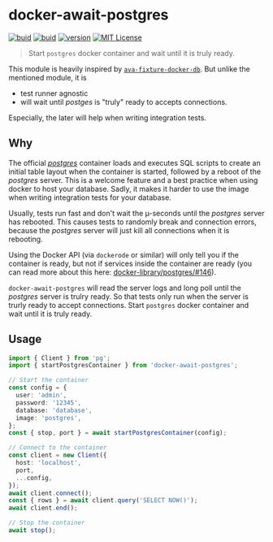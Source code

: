 # docker-await-postgres

[![buid][ci-badge]][ci] [![buid][coverage-badge]][coverage] [![version][version-badge]][package] [![MIT License][license-badge]][license]

> Start `postgres` docker container and wait until it is truly ready.

This module is heavily inspired by [`ava-fixture-docker-db`](https://github.com/cdaringe/ava-fixture-docker-db).
But unlike the mentioned module, it is

- test runner agnostic
- will wait until _postges_ is "truly" ready to accepts connections.

Especially, the later will help when writing integration tests.

## Why

The official [_postgres_](https://hub.docker.com/_/postgres) container loads and executes SQL scripts to create an initial
table layout when the container is started, followed by a reboot of the _postgres_ server. This is a welcome feature and
a best practice when using docker to host your database. Sadly, it makes it harder to use the image when writing integration
tests for your database.

Usually, tests run fast and don't wait the µ-seconds until the _postgres_ server has rebooted. This causes tests to randomly break and
connection errors, because the _postgres_ server will just kill all connections when it is rebooting.

Using the Docker API (via `dockerode` or similar) will only tell you if the container is ready, but not if services inside the container are ready
(you can read more about this here: [docker-library/postgres/#146](https://github.com/docker-library/postgres/issues/146)).

`docker-await-postgres` will read the server logs and long poll until the _postgres_ server is trulry ready. So that tests only run when
the server is trurly ready to accept connections.
Start `postgres` docker container and wait until it is truly ready.

## Usage

```ts
import { Client } from 'pg';
import { startPostgresContainer } from 'docker-await-postgres';

// Start the container
const config = {
  user: 'admin',
  password: '12345',
  database: 'database',
  image: 'postgres',
};
const { stop, port } = await startPostgresContainer(config);

// Connect to the container
const client = new Client({
  host: 'localhost',
  port,
  ...config,
});
await client.connect();
const { rows } = await client.query('SELECT NOW()');
await client.end();

// Stop the container
await stop();
```

<!-- LINKS -->

[ci]: https://travis-ci.org/Reservix/docker-await-postgres
[ci-badge]: https://img.shields.io/travis/Reservix/docker-await-postgres.svg?style=flat-square
[coverage]: https://codecov.io/gh/Reservix/docker-await-postgres
[coverage-badge]: https://img.shields.io/codecov/c/github/Reservix/docker-await-postgres.svg?style=flat-square
[license]: https://github.com/Reservix/docker-await-postgres/blob/master/LICENSE
[license-badge]: https://img.shields.io/npm/l/docker-await-postgres.svg?style=flat-square
[package]: https://www.npmjs.com/package/docker-await-postgres
[version-badge]: https://img.shields.io/npm/v/docker-await-postgres.svg?style=flat-square
